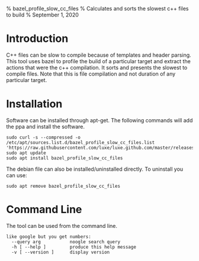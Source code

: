 % bazel_profile_slow_cc_files
% Calculates and sorts the slowest c++ files to build
% September 1, 2020


# Introduction
C++ files can be slow to compile because of templates and header parsing.  This tool uses bazel to profile the build of a particular target and extract the actions that were the c++ compilation.  It sorts and presents the slowest to compile files.  Note that this is file compilation and not duration of any particular target.  


# Installation
Software can be installed through apt-get.  The following commands will add the ppa and install the software.  
```
sudo curl -s --compressed -o /etc/apt/sources.list.d/bazel_profile_slow_cc_files.list 'https://raw.githubusercontent.com/luxe/luxe.github.com/master/releases/bazel_profile_slow_cc_files/bazel_profile_slow_cc_files.list'
sudo apt update
sudo apt install bazel_profile_slow_cc_files

```
The debian file can also be installed/uninstalled directly.  To uninstall you can use:  
```
sudo apt remove bazel_profile_slow_cc_files
```



# Command Line
The tool can be used from the command line.  
```
like google but you get numbers:
  --query arg           noogle search query
  -h [ --help ]         produce this help message
  -v [ --version ]      display version

```



